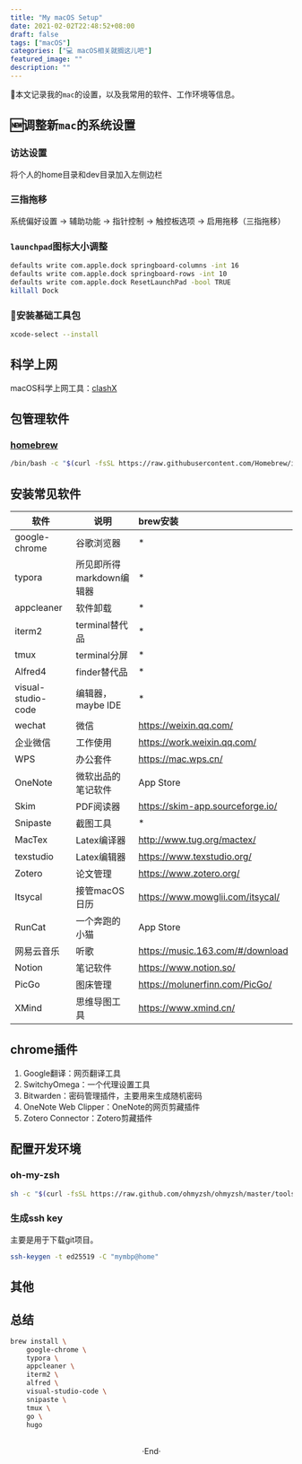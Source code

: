 ```yaml
---
title: "My macOS Setup"
date: 2021-02-02T22:48:52+08:00
draft: false
tags: ["macOS"]
categories: ["💻 macOS相关就搁这儿吧"]
featured_image: ""
description: ""
---
```



📝本文记录我的`mac`的设置，以及我常用的软件、工作环境等信息。

## 🆕调整新`mac`的系统设置

### 访达设置

将个人的home目录和dev目录加入左侧边栏

### 三指拖移

系统偏好设置 -> 辅助功能 -> 指针控制 -> 触控板选项 -> 启用拖移（三指拖移）

### `launchpad`图标大小调整

```bash
defaults write com.apple.dock springboard-columns -int 16
defaults write com.apple.dock springboard-rows -int 10
defaults write com.apple.dock ResetLaunchPad -bool TRUE
killall Dock
```

### 🔧安装基础工具包

```bash
xcode-select --install
```

## 科学上网

macOS科学上网工具：[clashX](https://github.com/yichengchen/clashX)

## 包管理软件

### [homebrew](https://brew.sh/index_zh-cn)

```bash
/bin/bash -c "$(curl -fsSL https://raw.githubusercontent.com/Homebrew/install/HEAD/install.sh)"
```

## 安装常见软件

| 软件               | 说明                     | brew安装                         |
| ------------------ | ------------------------ | :------------------------------- |
| google-chrome      | 谷歌浏览器               | *                                |
| typora             | 所见即所得markdown编辑器 | *                                |
| appcleaner         | 软件卸载                 | *                                |
| iterm2             | terminal替代品           | *                                |
| tmux               | terminal分屏             | *                                |
| Alfred4            | finder替代品             | *                                |
| visual-studio-code | 编辑器，maybe IDE        | *                                |
| wechat             | 微信                     | https://weixin.qq.com/           |
| 企业微信           | 工作使用                 | https://work.weixin.qq.com/      |
| WPS                | 办公套件                 | https://mac.wps.cn/              |
| OneNote            | 微软出品的笔记软件       | App Store                        |
| Skim               | PDF阅读器                | https://skim-app.sourceforge.io/ |
| Snipaste           | 截图工具                 | *                                |
| MacTex             | Latex编译器              | http://www.tug.org/mactex/       |
| texstudio          | Latex编辑器              | https://www.texstudio.org/       |
| Zotero             | 论文管理                 | https://www.zotero.org/          |
| Itsycal            | 接管macOS日历            | https://www.mowglii.com/itsycal/ |
| RunCat             | 一个奔跑的小猫           | App Store                        |
| 网易云音乐         | 听歌                     | https://music.163.com/#/download |
| Notion             | 笔记软件                 | https://www.notion.so/           |
| PicGo              | 图床管理                 | https://molunerfinn.com/PicGo/   |
| XMind              | 思维导图工具             | https://www.xmind.cn/            |

## chrome插件

1. Google翻译：网页翻译工具
2. SwitchyOmega：一个代理设置工具
3. Bitwarden：密码管理插件，主要用来生成随机密码
4. OneNote Web Clipper：OneNote的网页剪藏插件
5. Zotero Connector：Zotero剪藏插件

## 配置开发环境

### oh-my-zsh

```bash
sh -c "$(curl -fsSL https://raw.github.com/ohmyzsh/ohmyzsh/master/tools/install.sh)"
```

### 生成ssh key

主要是用于下载git项目。

```bash
ssh-keygen -t ed25519 -C "mymbp@home"
```

## 其他

## 总结

```bash
brew install \
	google-chrome \
	typora \
	appcleaner \
	iterm2 \
	alfred \
	visual-studio-code \
	snipaste \
	tmux \
	go \
	hugo 
```


<br> 

<center>  ·End·  </center>
